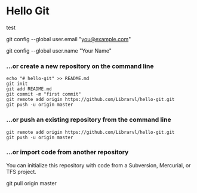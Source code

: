 # Hello Git

test



  git config --global user.email "you@example.com"

  git config --global user.name "Your Name"



### …or create a new repository on the command line

```
echo "# hello-git" >> README.md
git init
git add README.md
git commit -m "first commit"
git remote add origin https://github.com/Librarvl/hello-git.git
git push -u origin master   
```



### …or push an existing repository from the command line

```
git remote add origin https://github.com/Librarvl/hello-git.git
git push -u origin master
```



### …or import code from another repository

You can initialize this repository with code from a Subversion, Mercurial, or TFS project.



git pull origin master